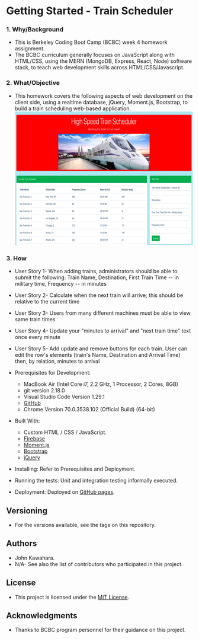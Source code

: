 # Getting Started - Train Scheduler
### 1. Why/Background
  * This is Berkeley Coding Boot Camp (BCBC) week 4 homework assignment.
  * The BCBC curriculum generally focuses on JavaScript along with HTML/CSS, using the MERN (MongoDB, Express, React, Node) software stack, to teach web development skills across HTML/CSS/Javascript. 

### 2. What/Objective
  * This homework covers the following aspects of web development on the client side, using a realtime database, jQuery, Moment.js, Bootstrap, to build a train scheduling web-based application. ![trainscheduler.png](assets/images/trainscheduler.png "app UI")

### 3. How
  * User Story 1- When adding trains, administrators should be able to submit the following: Train Name, Destination, First Train Time -- in military time, Frequency -- in minutes
  * User Story 2- Calculate when the next train will arrive; this should be relative to the current time
  * User Story 3- Users from many different machines must be able to view same train times
  * User Story 4- Update your "minutes to arrival" and "next train time" text once every minute
  * User Story 5- Add update and remove buttons for each train. User can edit the row's elements (train's Name, Destination and Arrival Time) then, by relation, minutes to arrival

  * Prerequisites for Development:
    * MacBook Air (Intel Core i7, 2.2 GHz, 1 Processor, 2 Cores, 8GB)
    * git version 2.18.0
    * Visual Studio Code Version 1.29.1
    * [GitHub](https://github.com/jkawahara/firebase)
    * Chrome Version 70.0.3538.102 (Official Build) (64-bit)

  * Built With:
    * Custom HTML / CSS / JavaScript.
    * [Firebase](https://www.gstatic.com/firebasejs/5.5.9/firebase.js)
    * [Moment.js](https://cdn.jsdelivr.net/momentjs/2.12.0/moment.min.js)
    * [Bootstrap](https://getbootstrap.com/docs/4.1/getting-started/introduction/)
    * [jQuery](https://cdnjs.cloudflare.com/ajax/libs/jquery/3.2.1/jquery.min.js)

  * Installing: Refer to Prerequisites and Deployment.

  * Running the tests: Unit and integration testing informally executed.

  * Deployment: Deployed on [GitHub pages](https://jkawahara.github.io/firebase/).

## Versioning
  * For the versions available, see the tags on this repository.

## Authors
  * John Kawahara.
  * N/A- See also the list of contributors who participated in this project.

## License
  * This project is licensed under the [MIT License](LICENSE).

## Acknowledgments
  * Thanks to BCBC program personnel for their guidance on this project.
